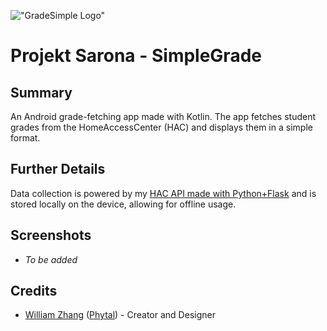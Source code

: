 !["GradeSimple Logo"](https://i.imgur.com/lMhRHdn.png)

# Projekt Sarona - SimpleGrade

## Summary 
An Android grade-fetching app made with Kotlin. The app fetches student grades from the HomeAccessCenter (HAC) and displays them in a simple format.

## Further Details
Data collection is powered by my [HAC API made with Python+Flask](https://github.com/Phytal/HomeAccessCenter-Flask-API) and is stored locally on the device, allowing for offline usage.

## Screenshots 
- *To be added*

## Credits
- [William Zhang](https://www.linkedin.com/in/william-zhang-452141191/) ([Phytal](https://github.com/Phytal)) - Creator and Designer